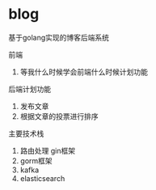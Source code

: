 # blog
基于golang实现的博客后端系统

前端
1. 等我什么时候学会前端什么时候计划功能

后端计划功能
1. 发布文章
2. 根据文章的投票进行排序

主要技术栈
1. 路由处理 gin框架
2. gorm框架
3. kafka
4. elasticsearch